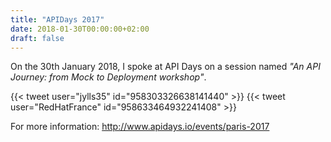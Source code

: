```yaml
---
title: "APIDays 2017"
date: 2018-01-30T00:00:00+02:00
draft: false
---
```


On the 30th January 2018, I spoke at API Days on a session named
_"An API Journey: from Mock to Deployment workshop"_.

{{< tweet user="jylls35" id="958303326638141440" >}}
{{< tweet user="RedHatFrance" id="958633464932241408" >}}

For more information: http://www.apidays.io/events/paris-2017
